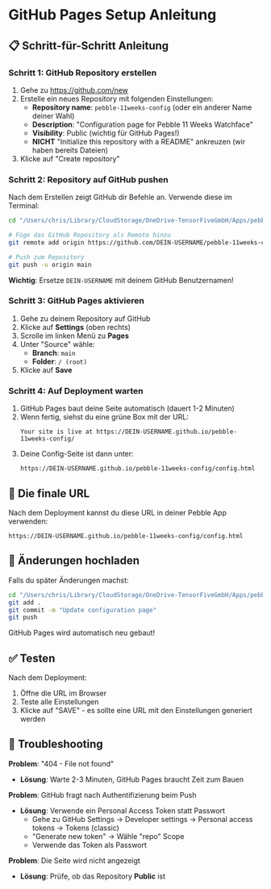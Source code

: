 # GitHub Pages Setup Anleitung

## 📋 Schritt-für-Schritt Anleitung

### Schritt 1: GitHub Repository erstellen

1. Gehe zu https://github.com/new
2. Erstelle ein neues Repository mit folgenden Einstellungen:
   - **Repository name**: `pebble-11weeks-config` (oder ein anderer Name deiner Wahl)
   - **Description**: "Configuration page for Pebble 11 Weeks Watchface"
   - **Visibility**: Public (wichtig für GitHub Pages!)
   - **NICHT** "Initialize this repository with a README" ankreuzen (wir haben bereits Dateien)
3. Klicke auf "Create repository"

### Schritt 2: Repository auf GitHub pushen

Nach dem Erstellen zeigt GitHub dir Befehle an. Verwende diese im Terminal:

```bash
cd "/Users/chris/Library/CloudStorage/OneDrive-TensorFiveGmbH/Apps/pebble-11weeks-config"

# Füge das GitHub Repository als Remote hinzu
git remote add origin https://github.com/DEIN-USERNAME/pebble-11weeks-config.git

# Push zum Repository
git push -u origin main
```

**Wichtig**: Ersetze `DEIN-USERNAME` mit deinem GitHub Benutzernamen!

### Schritt 3: GitHub Pages aktivieren

1. Gehe zu deinem Repository auf GitHub
2. Klicke auf **Settings** (oben rechts)
3. Scrolle im linken Menü zu **Pages**
4. Unter "Source" wähle:
   - **Branch**: `main`
   - **Folder**: `/ (root)`
5. Klicke auf **Save**

### Schritt 4: Auf Deployment warten

1. GitHub Pages baut deine Seite automatisch (dauert 1-2 Minuten)
2. Wenn fertig, siehst du eine grüne Box mit der URL:
   ```
   Your site is live at https://DEIN-USERNAME.github.io/pebble-11weeks-config/
   ```
3. Deine Config-Seite ist dann unter:
   ```
   https://DEIN-USERNAME.github.io/pebble-11weeks-config/config.html
   ```

## 🎯 Die finale URL

Nach dem Deployment kannst du diese URL in deiner Pebble App verwenden:

```
https://DEIN-USERNAME.github.io/pebble-11weeks-config/config.html
```

## 🔄 Änderungen hochladen

Falls du später Änderungen machst:

```bash
cd "/Users/chris/Library/CloudStorage/OneDrive-TensorFiveGmbH/Apps/pebble-11weeks-config"
git add .
git commit -m "Update configuration page"
git push
```

GitHub Pages wird automatisch neu gebaut!

## ✅ Testen

Nach dem Deployment:
1. Öffne die URL im Browser
2. Teste alle Einstellungen
3. Klicke auf "SAVE" - es sollte eine URL mit den Einstellungen generiert werden

## 🔧 Troubleshooting

**Problem**: "404 - File not found"
- **Lösung**: Warte 2-3 Minuten, GitHub Pages braucht Zeit zum Bauen

**Problem**: GitHub fragt nach Authentifizierung beim Push
- **Lösung**: Verwende ein Personal Access Token statt Passwort
  - Gehe zu GitHub Settings → Developer settings → Personal access tokens → Tokens (classic)
  - "Generate new token" → Wähle "repo" Scope
  - Verwende das Token als Passwort

**Problem**: Die Seite wird nicht angezeigt
- **Lösung**: Prüfe, ob das Repository **Public** ist
